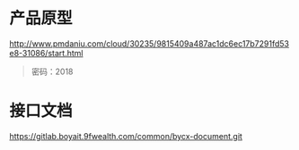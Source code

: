# 产品原型

http://www.pmdaniu.com/cloud/30235/9815409a487ac1dc6ec17b7291fd53e8-31086/start.html
> 密码：2018

# 接口文档

https://gitlab.boyait.9fwealth.com/common/bycx-document.git